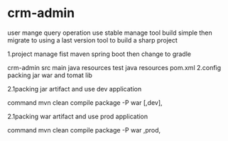 # crm-admin
user mange query operation
use stable manage tool build simple then migrate to using a last version tool to build a sharp project

1.project manage fist maven spring boot then change to gradle

crm-admin
    src
        main
            java
            resources
        test
            java
            resources
    pom.xml
2.config packing jar war and tomat lib

2.1packing jar artifact and use dev application

command mvn clean compile package -P war [,dev],

2.1packing war artifact and use prod application

command mvn clean compile package -P war ,prod,
